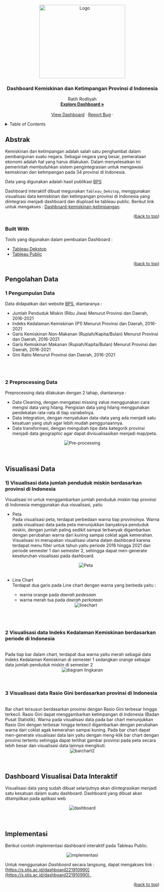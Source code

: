 <div id="top"></div>
<!--
*** Thanks for checking out the Best-README-Template. If you have a suggestion
*** that would make this better, please fork the repo and create a pull request
*** or simply open an issue with the tag "enhancement".
*** Don't forget to give the project a star!
*** Thanks again! Now go create something AMAZING! :D
-->



<!-- PROJECT SHIELDS -->
<!--
*** I'm using markdown "reference style" links for readability.
*** Reference links are enclosed in brackets [ ] instead of parentheses ( ).
*** See the bottom of this document for the declaration of the reference variables
*** for contributors-url, forks-url, etc. This is an optional, concise syntax you may use.
*** https://www.markdownguide.org/basic-syntax/#reference-style-links
-->


<!-- PROJECT LOGO -->
<br />
<div align="center">
  <a href="https://github.com/ratihrdlyh/dashboard-kemiskinan-dan-ketimpangan-Provinsi-Indonesia">
    <img src="images/dashboarrd.png" alt="Logo" width="280" height="240">
  </a>

  <h3 align="center">Dashboard Kemiskinan dan Ketimpangan Provinsi d Indonesia</h3>

  <p align="center">
    Ratih Rodliyah
    <br />
    <a href="https://public.tableau.com/app/profile/ratih.rodliyah/viz/KemisikinanIndonesiaTahun2016-2021/Dashboard1?publish=yes"><strong>Explore Dashboard »</strong></a>
    <br />
    <br />
    <a href="https://public.tableau.com/app/profile/ratih.rodliyah/viz/KemisikinanIndonesiaTahun2016-2021/Dashboard1?publish=yes">View Dashboard</a>
    ·
    <a href="https://github.com/ratihrdlyh/dashboard-kemiskinan-dan-ketimpangan-Provinsi-Indonesia">Report Bug</a>
    ·
  </p>
</div>



<!-- TABLE OF CONTENTS -->
<details>
  <summary>Table of Contents</summary>
  <ol>
    <li>
      <a href="#abstrak">Abstrak</a>
      <ul>
        <li><a href="#built-with">Built With</a></li>
      </ul>
    </li>
    <li>
      <a href="#pengolahan-data">Pengolahan Data</a>
      <ul>
        <li><a href="#1-pengumpulan-data">Pengumpulan Data</a></li>
        <li><a href="#2-preprocessing-data">Preprocessing Data</a></li>
      </ul>
    </li>
    <li>
      <a href="#visualisasi-data">Visualisasi Data</a></li>
      <ul>
        <li><a href="#1-visualisasi-data-jumlah-penduduk-miskin-berdasarkan-provinsi-di-indonesia">Visualisasi data jumlah penduduk miskin berdasarkan provinsi di  Indonesia</br></a></li>
        <li><a href="#2-visualisasi-data-indeks-kedalaman-kemiskinan-berdasarkan-periode-di-indonesia">Visualisasi data Indeks Kedalaman Kemiskinan berdasarkan periode di Indonesia</br></a></li>
        <li><a href="#3-visualisasi-data-rasio-gini-berdasarkan-provinsi-di-indonesia">Visualisasi data Rasio Gini berdasarkan provinsi di Indonesia</br></a></li>
      </ul>
    <li><a href="#dashboard-visualisai-data-interaktif">Dashboard Visualisai Data Interaktif</br></a></li>
    <li><a href="#implementasi">Implementasi</a></li>
  </ol>
</details>



<!-- ABOUT THE PROJECT -->
## Abstrak


Kemiskinan dan ketimpangan adalah salah satu penghambat dalam pembangunan suatu negara. Sebagai negara yang besar, pemerataan ekonomi adalah hal yang harus dilakukan. Dalam menyelesaikan ini pemerintah membutuhkan sistem pengintegrasian untuk mengawasi kemiskinan dan ketimpangan pada 34 provinsi di Indonesia.

Data yang digunakan adalah hasil publikasi [BPS](https://www.bps.go.id/)

Dashboard interaktif dibuat megunakan `Tableau_Dekstop`, menggunakan visualisasi data kemiskinan dan ketimpangan provinsi di Indonesia yang diintegrasi menjadi dashboard dan diupload ke tableau public. Berikut link untuk mengakses :   [Dashboard-kemiskinan-ketimpangan](https://public.tableau.com/app/profile/ratih.rodliyah/viz/KemisikinanIndonesiaTahun2016-2021/Dashboard1?publish=yes).

<p align="right">(<a href="#top">back to top</a>)</p>



### Built With

Tools yang digunakan dalam pembuatan Dashboard :

* [Tableau Dekstop](https://nextjs.org/)
* [Tableau Public](https://reactjs.org/)

<p align="right">(<a href="#top">back to top</a>)</p>



<!-- GETTING STARTED -->
## Pengolahan Data
### 1 Pengumpulan Data

Data didapatkan dari website [BPS](https://www.bps.go.id/), diantaranya :
* Jumlah Penduduk Miskin (Ribu Jiwa) Menurut Provinsi dan Daerah, 2016-2021
* Indeks Kedalaman Kemiskinan (P1) Menurut Provinsi dan Daerah, 2016-2021
* Garis Kemiskinan Non-Makanan (Rupiah/Kapita/Bulan) Menurut Provinsi dan Daerah, 2016-2021
* Garis Kemiskinan Makanan (Rupiah/Kapita/Bulan) Menurut Provinsi dan Daerah, 2016-2021
* Gini Ratio Menurut Provinsi dan Daerah, 2016-2021
</br>
</br>

### 2 Preprocessing Data

Preprocessing data dilakukan  dengan 2 tahap, diantaranya :
* Data Cleaning, dengan mengatasi missing value menggunakan cara mengisi data yang hilang. Pengisian data yang hilang menggunakan pendekatan rata-rata di tiap variabelnya. 
* Data integration, dengan menyatukan data-data yang ada menjadi satu kesatuan yang utuh agar lebih mudah penggunaannya.
* Data transformasi, dengan mengubah tipe data kategorik provinsi menjadi data geographic agar dapat divisualisasikan menjadi map/peta. 
<div align="center">
<img src="images/pre.png" alt="Pre-processing">
</div>
</br>
</br>


## Visualisasi Data

### 1)	Visualisasi data jumlah penduduk miskin berdasarkan provinsi di Indonesia
Visualisasi ini untuk menggambarkan jumlah penduduk miskin tiap provinsi di Indonesia menggunakan dua visualisasi, yaitu 

* Peta</br>
  Pada visualisasi peta, terdapat perbedaan warna tiap provinsinya. Warna pada visualisasi data pada peta menunjukkan banyaknya penduduk miskin, dengan jumlah paling sedikit sampai terbanyak digambarkan dengan perubahan warna dari kuning sampai coklat agak kemerahan. Visualisasi ini merupakan visualisasi utama dalam dashboard karena terdapat menu filter untuk tahun yaitu periode 2016 hingga 2021 dan periode semester 1 dan semester 2, sehingga dapat men-generate keseluruhan visualisasi pada dashboard.
  <div align="center">
  <img src="images/peta.png" alt="Peta">
  </div>
  </br>

* Line Chart</br>
  Terdapat dua garis pada Line chart dengan warna yang berbeda yaitu :
  - warna orange pada _daerah pedesaan_  
  - warna merah tua pada _daerah perkotaan_
  <div align="center">
  <img src="images/line.png" alt="linechart">
  </div>
</br>
</br>

### 2	Visualisasi data Indeks Kedalaman Kemiskinan berdasarkan periode di Indonesia
</br>
Pada tiap bar dalam chart, terdapat dua warna yaitu merah sebagai data Indeks Kedalaman Kemiskinan di semester 1 sedangkan  orange sebagai data jumlah penduduk miskin di semester 2
<div align="center">
<img src="images/ling.png" alt="diagram lingkaran">
</div>
</br>
</br>

### 3	Visualisasi data Rasio Gini berdasarkan provinsi di Indonesia
</br>
Bar chart tersusun berdasarkan provinsi dengan Rasio Gini terbesar hingga terkecil. Rasio Gini dapat menggambarkan ketimpangan di Indonesia (Badan Pusat Statistik). Warna pada visualisasi data pada bar chart menunjukkan Rasio Gini dengan terbesar hingga terkecil digambarkan dengan perubahan warna dari coklat agak kemerahan sampai kuning. Pada bar chart dapat men-generate visualisasi data lain yaitu dengan meng-klik bar chart dengan provinsi tertentu sehingga dapat terlihat gambar provinsi pada peta secara lebih besar dan visualisasi data lainnya mengikuti.
<div align="center">
<img src="images/bar2.png" alt="barchart2">
</div>
</br>
</br>

## Dashboard Visualisai Data Interaktif
Visualisasi data yang sudah dibuat selanjutnya akan diintegrasikan menjadi satu kesatuan dalam suatu dashboard. Dashboard yang dibuat akan ditampilkan pada aplikasi web 
<div align="center">
<img src="images/dashboarrd.png" alt="dashboard">
</div>
</br>
</br>

## Implementasi

Berikut contoh implementasi dashboard interaktif pada Tableau Public. 
<div align="center">
<img src="images/imp.png" alt="implementasi">
</div>

Untuk menggunakan _Dashboard_ secara langsung, dapat mengakses link : [https://s.stis.ac.id/dashboard221910990](https://s.stis.ac.id/dashboard221910990)_

<p align="right">(<a href="#top">back to top</a>)</p>

